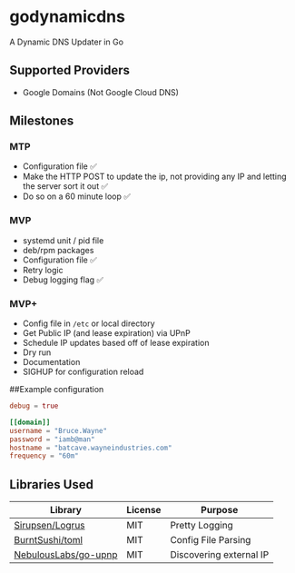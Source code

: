 # godynamicdns
A Dynamic DNS Updater in Go

## Supported Providers
- Google Domains (Not Google Cloud DNS)

## Milestones
### MTP
- Configuration file ✅
- Make the HTTP POST to update the ip, not providing any IP and letting the server sort it out ✅
- Do so on a 60 minute loop ✅

### MVP
- systemd unit / pid file
- deb/rpm packages
- Configuration file ✅
- Retry logic
- Debug logging flag ✅

### MVP+
- Config file in `/etc` or local directory
- Get Public IP (and lease expiration) via UPnP
- Schedule IP updates based off of lease expiration
- Dry run
- Documentation
- SIGHUP for configuration reload


##Example configuration

```toml
debug = true

[[domain]]
username = "Bruce.Wayne"
password = "iamb@man"
hostname = "batcave.wayneindustries.com"
frequency = "60m"
```


## Libraries Used
| Library | License | Purpose | 
| ------- | ------- | ------- | 
| [Sirupsen/Logrus](https://github.com/Sirupsen/logrus) | MIT | Pretty Logging | 
| [BurntSushi/toml](https://github.com/BurntSushi/toml) | MIT | Config File Parsing | 
| [NebulousLabs/go-upnp](https://gitlab.com/NebulousLabs/go-upnp) | MIT | Discovering external IP |

